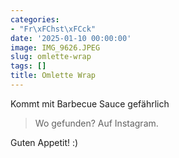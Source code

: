 ```yaml
---
categories:
- "Fr\xFChst\xFCck"
date: '2025-01-10 00:00:00'
image: IMG_9626.JPEG
slug: omlette-wrap
tags: []
title: Omlette Wrap
---
```



Kommt mit Barbecue Sauce gefährlich

> Wo gefunden? Auf Instagram.

Guten Appetit! :)